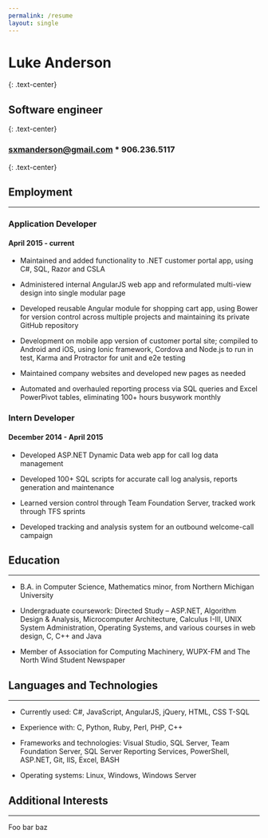 ```yaml
---
permalink: /resume
layout: single
---
```


# Luke Anderson
{: .text-center}
## Software engineer
{: .text-center}

### sxmanderson@gmail.com * 906.236.5117
{: .text-center}

## Employment

---

### Application Developer

#### April 2015 - current


- Maintained and added functionality to .NET customer portal app, using C#, SQL, Razor and CSLA

- Administered internal AngularJS web app and reformulated multi-view design into single modular page

- Developed reusable Angular module for shopping cart app, using Bower for version control across multiple projects and maintaining its private GitHub repository

- Development on mobile app version of customer portal site; compiled to Android and iOS, using Ionic framework, Cordova and Node.js to run in test, Karma and Protractor for unit and e2e testing

- Maintained company websites and developed new pages as needed

- Automated and overhauled reporting process via SQL queries and Excel PowerPivot tables, eliminating 100+ hours busywork monthly


### Intern Developer

#### December 2014 - April 2015

- Developed ASP.NET Dynamic Data web app for call log data management

- Developed 100+ SQL scripts for accurate call log analysis, reports generation and maintenance

- Learned version control through Team Foundation Server, tracked work through TFS sprints

- Developed tracking and analysis system for an outbound welcome-call campaign


## Education

---

- B.A. in Computer Science, Mathematics minor, from Northern Michigan University

- Undergraduate coursework: Directed Study – ASP.NET, Algorithm Design & Analysis, Microcomputer Architecture, Calculus I-III, UNIX System Administration, Operating Systems, and various courses in web design, C, C++ and Java

- Member of Association for Computing Machinery, WUPX-FM and The North Wind Student Newspaper


## Languages and Technologies

---

- Currently used:  C#, JavaScript, AngularJS, jQuery, HTML, CSS T-SQL

- Experience with:  C, Python, Ruby, Perl, PHP, C++

- Frameworks and technologies:  Visual Studio, SQL Server, Team Foundation Server, SQL Server Reporting Services, PowerShell, ASP.NET, Git, IIS, Excel, BASH

- Operating systems:  Linux, Windows, Windows Server


## Additional Interests

---

Foo bar baz